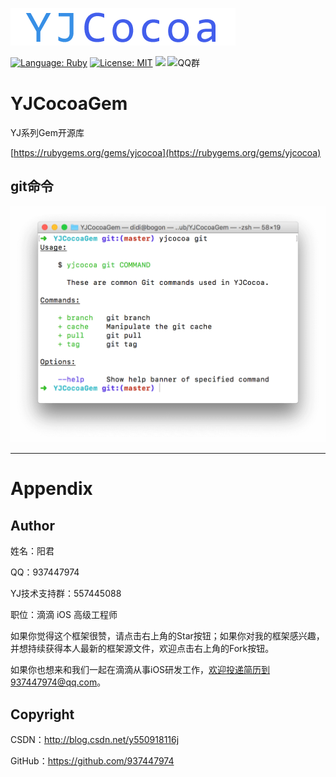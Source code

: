 ![](https://raw.githubusercontent.com/937447974/Blog/master/Resources/2016110201.png)

[![Language: Ruby](https://img.shields.io/badge/language-Ruby-orange.svg?style=flat)](https://www.ruby-lang.org/zh_cn/) 
[![License: MIT](https://img.shields.io/badge/license-MIT-blue.svg?style=flat)](https://github.com/937447974/YJCocoaGem/blob/master/LICENSE) 
[![](https://img.shields.io/badge/gem-17.8.26-orange.svg?style=flat)](https://rubygems.org/gems/yjcocoa) 
![QQ群](https://img.shields.io/badge/QQ群-557445088-blue.svg?style=flat)

# YJCocoaGem

YJ系列Gem开源库

[https://rubygems.org/gems/yjcocoa](https://rubygems.org/gems/yjcocoa)

## git命令

![](https://raw.githubusercontent.com/937447974/Blog/master/Resources/2017082601.png)

----------

# <a id="Appendix">Appendix

## Author

姓名：阳君

QQ：937447974

YJ技术支持群：557445088

职位：滴滴 iOS 高级工程师

如果你觉得这个框架很赞，请点击右上角的Star按钮；如果你对我的框架感兴趣，并想持续获得本人最新的框架源文件，欢迎点击右上角的Fork按钮。

如果你也想来和我们一起在滴滴从事iOS研发工作，欢迎投递简历到937447974@qq.com。

## Copyright

CSDN：http://blog.csdn.net/y550918116j

GitHub：https://github.com/937447974